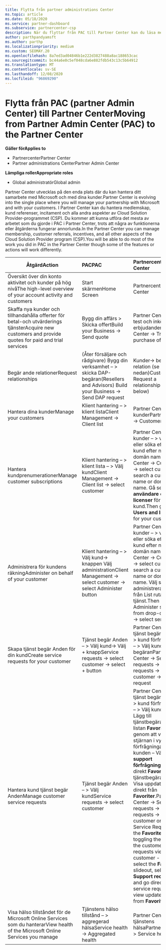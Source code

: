 ```yaml
---
title: Flytta från partner administrations Center
ms.topic: article
ms.date: 05/18/2020
ms.service: partner-dashboard
ms.subservice: partnercenter-csp
description: När du flyttar från PAC till Partner Center kan du läsa mer om hur du hanterar CSP-programmedlemskap, kund hänvisningar, incitament och annat.
author: parthpandyamsft
ms.author: parthp
ms.localizationpriority: medium
ms.custom: SEOMAY.20
ms.openlocfilehash: 8a7ed3ad04846b1e222d3827488a8ac188653cac
ms.sourcegitcommit: bc44a6e0c5ef048cda6e882fdb543c13c5b64912
ms.translationtype: MT
ms.contentlocale: sv-SE
ms.lasthandoff: 12/08/2020
ms.locfileid: "96869290"
---
```

# <a name="moving-from-partner-admin-center-pac-to-the-partner-center"></a><span data-ttu-id="afd5e-103">Flytta från PAC (partner Admin Center) till Partner Center</span><span class="sxs-lookup"><span data-stu-id="afd5e-103">Moving from Partner Admin Center (PAC) to the Partner Center</span></span>

<span data-ttu-id="afd5e-104">**Gäller för**</span><span class="sxs-lookup"><span data-stu-id="afd5e-104">**Applies to**</span></span>
- <span data-ttu-id="afd5e-105">Partnercenter</span><span class="sxs-lookup"><span data-stu-id="afd5e-105">Partner Center</span></span>
- <span data-ttu-id="afd5e-106">Partner administrations Center</span><span class="sxs-lookup"><span data-stu-id="afd5e-106">Partner Admin Center</span></span>

<span data-ttu-id="afd5e-107">**Lämpliga roller**</span><span class="sxs-lookup"><span data-stu-id="afd5e-107">**Appropriate roles**</span></span>
- <span data-ttu-id="afd5e-108">Global administratör</span><span class="sxs-lookup"><span data-stu-id="afd5e-108">Global admin</span></span>

<span data-ttu-id="afd5e-109">Partner Center utvecklas på den enda plats där du kan hantera ditt samarbete med Microsoft och med dina kunder.</span><span class="sxs-lookup"><span data-stu-id="afd5e-109">Partner Center is evolving into the single place where you will manage your partnership with Microsoft and with your customers.</span></span> <span data-ttu-id="afd5e-110">I Partner Center kan du hantera medlemskap, kund referenser, incitament och alla andra aspekter av Cloud Solution Provider-programmet (CSP). Du kommer att kunna utföra det mesta av arbetet som du gjorde i PAC i Partner Center, trots att några av funktionerna eller åtgärderna fungerar annorlunda.</span><span class="sxs-lookup"><span data-stu-id="afd5e-110">In the Partner Center you can manage membership, customer referrals, incentives, and all other aspects of the Cloud Solution Provider program (CSP).You will be able to do most of the work you did in PAC in the Partner Center though some of the features or actions will work differently.</span></span>


|<span data-ttu-id="afd5e-111">**Åtgärd**</span><span class="sxs-lookup"><span data-stu-id="afd5e-111">**Action**</span></span>   |<span data-ttu-id="afd5e-112">**PAC**</span><span class="sxs-lookup"><span data-stu-id="afd5e-112">**PAC**</span></span>   |<span data-ttu-id="afd5e-113">**Partnercenter**</span><span class="sxs-lookup"><span data-stu-id="afd5e-113">**Partner Center**</span></span>   |
|--------------|:--------------|:---------------|
|<span data-ttu-id="afd5e-114">Översikt över din konto aktivitet och kunder på hög nivå</span><span class="sxs-lookup"><span data-stu-id="afd5e-114">The high-level overview of your account activity and customers</span></span>|<span data-ttu-id="afd5e-115">Start skärmen</span><span class="sxs-lookup"><span data-stu-id="afd5e-115">Home Screen</span></span>|<span data-ttu-id="afd5e-116">Partnercenter</span><span class="sxs-lookup"><span data-stu-id="afd5e-116">Partner Center</span></span>|
|<span data-ttu-id="afd5e-117">Skaffa nya kunder och tillhandahålla offerter för betal-och utvärderings tjänster</span><span class="sxs-lookup"><span data-stu-id="afd5e-117">Acquire new customers and provide quotes for paid and trial services</span></span>|<span data-ttu-id="afd5e-118">Bygg din affärs > Skicka offert</span><span class="sxs-lookup"><span data-stu-id="afd5e-118">Build your Business -> Send quote</span></span>|<span data-ttu-id="afd5e-119">Partner Center – > test och inköps erbjudanden</span><span class="sxs-lookup"><span data-stu-id="afd5e-119">Partner Center -> Trials and purchase offers</span></span> |
|<span data-ttu-id="afd5e-120">Begär ande relationer</span><span class="sxs-lookup"><span data-stu-id="afd5e-120">Request relationships</span></span>|<span data-ttu-id="afd5e-121">(Åter försäljare och rådgivare) Bygg din verksamhet – > skicka DAP-begäran</span><span class="sxs-lookup"><span data-stu-id="afd5e-121">(Resellers and Advisors) Build your Business -> Send DAP request</span></span>|<span data-ttu-id="afd5e-122">Kunder-> begär en relation (se OBS! nedan)</span><span class="sxs-lookup"><span data-stu-id="afd5e-122">Customers -> Request a relationship (See note below)</span></span>|
|<span data-ttu-id="afd5e-123">Hantera dina kunder</span><span class="sxs-lookup"><span data-stu-id="afd5e-123">Manage your customers</span></span>|<span data-ttu-id="afd5e-124">Klient hantering – > klient lista</span><span class="sxs-lookup"><span data-stu-id="afd5e-124">Client Management -> Client list</span></span>|<span data-ttu-id="afd5e-125">Partner Center – > kunder</span><span class="sxs-lookup"><span data-stu-id="afd5e-125">Partner Center -> Customers</span></span>|
|<span data-ttu-id="afd5e-126">Hantera kundprenumerationer</span><span class="sxs-lookup"><span data-stu-id="afd5e-126">Manage customer subscriptions</span></span>|<span data-ttu-id="afd5e-127">Klient hantering – > klient lista – > Välj kund</span><span class="sxs-lookup"><span data-stu-id="afd5e-127">Client Management -> Client list -> select customer</span></span>|<span data-ttu-id="afd5e-128">Partner Center – > kunder – > välja kund eller söka efter en kund efter namn eller domän namn.</span><span class="sxs-lookup"><span data-stu-id="afd5e-128">Partner Center -> Customers -> select customer or search a customer by name or domain name.</span></span> <span data-ttu-id="afd5e-129">Gå sedan till **användare och licenser** för din kund.</span><span class="sxs-lookup"><span data-stu-id="afd5e-129">Then go  to **Users and licenses** for your customer.</span></span>|
|<span data-ttu-id="afd5e-130">Administrera för kundens räkning</span><span class="sxs-lookup"><span data-stu-id="afd5e-130">Administer on behalf of your customer</span></span>|<span data-ttu-id="afd5e-131">Klient hantering – > Välj kund-> knappen Välj administration</span><span class="sxs-lookup"><span data-stu-id="afd5e-131">Client Management -> select customer -> select Administer button</span></span>|<span data-ttu-id="afd5e-132">Partner Center – > kunder – > välja kund eller söka efter en kund efter namn eller domän namn.</span><span class="sxs-lookup"><span data-stu-id="afd5e-132">Partner Center -> Customers -> select customer or search a customer by name or domain name.</span></span> <span data-ttu-id="afd5e-133">Välj sedan administrera tjänster från List rutan – > Välj tjänst.</span><span class="sxs-lookup"><span data-stu-id="afd5e-133">Then select Administer services from drop-down list -> select service.</span></span>|
|<span data-ttu-id="afd5e-134">Skapa tjänst begär Anden för din kund</span><span class="sxs-lookup"><span data-stu-id="afd5e-134">Create service requests for your customer</span></span>|<span data-ttu-id="afd5e-135">Tjänst begär Anden – > Välj kund-> Välj + knapp</span><span class="sxs-lookup"><span data-stu-id="afd5e-135">Service requests -> select customer -> select + button</span></span> | <span data-ttu-id="afd5e-136">Partner Center – > tjänst begär Anden – > kund förfrågningar – > Välj kund-> ny begäran</span><span class="sxs-lookup"><span data-stu-id="afd5e-136">Partner Center -> Service requests -> Customer requests -> select customer -> New request</span></span>|
|<span data-ttu-id="afd5e-137">Hantera kund tjänst begär Anden</span><span class="sxs-lookup"><span data-stu-id="afd5e-137">Manage customer service requests</span></span>| <span data-ttu-id="afd5e-138">Tjänst begär Anden – > Välj kund</span><span class="sxs-lookup"><span data-stu-id="afd5e-138">Service requests -> select customer</span></span>|<span data-ttu-id="afd5e-139">Partner Center – > tjänst begär Anden – > kund förfrågningar – > Välj kund eller Lägg till tjänstbegäran till listan **Favoriter** genom att växla stjärnan i vyn kund förfrågningar för kunden – Välj fliken **support förfrågningar** och gå direkt **Favorites** till tjänstbegäran – eller Visa uppdateringar direkt från **Favoriter**.</span><span class="sxs-lookup"><span data-stu-id="afd5e-139">Partner Center -> Service requests -> Customer requests -> select customer or add the Service Request to the **Favorites** list by toggling the star in the customer requests view for the customer - then select the **Favorites** slideout, select the **Support requests** tab and go directly to the service request - or view updates directly from **Favorites**.</span></span>|
|<span data-ttu-id="afd5e-140">Visa hälso tillståndet för de Microsoft Online Services som du hanterar</span><span class="sxs-lookup"><span data-stu-id="afd5e-140">View health of the Microsoft Online Services you manage</span></span>|<span data-ttu-id="afd5e-141">Tjänstens hälso tillstånd – > aggregerad hälsa</span><span class="sxs-lookup"><span data-stu-id="afd5e-141">Service health -> Aggregated health</span></span>|<span data-ttu-id="afd5e-142">Partner Center – > tjänstens hälsa</span><span class="sxs-lookup"><span data-stu-id="afd5e-142">Partner Center -> Service health</span></span>|
